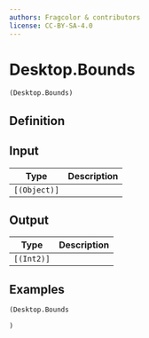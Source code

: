 ```yaml
---
authors: Fragcolor & contributors
license: CC-BY-SA-4.0
---
```



# Desktop.Bounds

```clojure
(Desktop.Bounds)
```


## Definition




## Input

| Type | Description |
|------|-------------|
| `[(Object)]` |  |


## Output

| Type | Description |
|------|-------------|
| `[(Int2)]` |  |


## Examples

```clojure
(Desktop.Bounds

)
```
